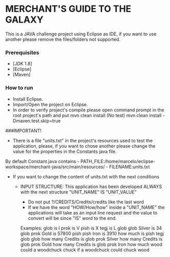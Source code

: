 # MERCHANT'S GUIDE TO THE GALAXY 

This is a JAVA challenge project using Eclipse as IDE, if you want to use another please remove the files/folders not supported. 

### Prerequisites
- [JDK 1.8]
- [Eclipse]
- [Maven]

### How to run 

  - Install Eclipse.
  - Import/Open the project on Eclipse. 
  - In order to verify project's compile please open command prompt in the root project's path and put mvn clean install
		(No test) mvn clean install -Dmaven.test.skip=true
  
###IMPORTANT!
  - There is a file "units.txt" in the project's resources  used to test the application, please, if you want to chose another please change the value for the properties in the Constants java file. 
  
  By default  Constant.java contains
  		- PATH_FILE:/home/marcelo/eclipse-workspace/merchant-java/src/main/resources/
  		- FILENAME:units.txt

  - If you want to change the content of units.txt with the next conditions
  
  	- INPUT STRUCTURE: This application has been developed ALWAYS with the next structure  "UNIT_NAME" IS "UNIT_VALUE"
  		- Do not put ?/CREDITS/Credits/credits  like the last word
  		- If we have the word "HOW/How/how" inside a "UNIT_NAME" the applications will take as an input line request and the value to convert will be since  "IS" word to the end.
  	
  		Examples: 
  		glob is I
		prok is V
		pish is X
		tegj is L
		glob glob Silver is 34
		glob prok Gold is 57800
		pish pish Iron is 3910
		how much is pish tegj glob glob
		how many Credits is glob prok Silver
		how many Credits is glob prok Gold
		how many Credits is glob prok Iron
		how much wood could a woodchuck chuck if a woodchuck could chuck wood